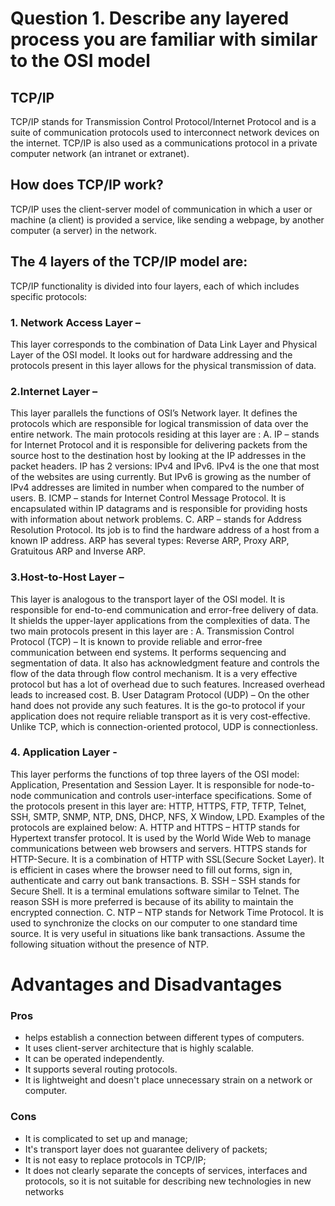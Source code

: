 # Question 1. Describe any layered process you are familiar with similar to the OSI model

## TCP/IP
TCP/IP stands for Transmission Control Protocol/Internet Protocol and is a suite of communication protocols used to interconnect network devices on the internet. TCP/IP is also used as a communications protocol in a private computer network (an intranet or extranet).

## How does TCP/IP work?
TCP/IP uses the client-server model of communication in which a user or machine (a client) is provided a service, like sending a webpage, by another computer (a server) in the network.

## The 4 layers of the TCP/IP model are:
TCP/IP functionality is divided into four layers, each of which includes specific protocols:
### 1. Network Access Layer –
This layer corresponds to the combination of Data Link Layer and Physical Layer of the OSI model. It looks out for hardware addressing and the protocols present in this layer allows for the physical transmission of data.


### 2.Internet Layer –
This layer parallels the functions of OSI’s Network layer. It defines the protocols which are responsible for logical transmission of data over the entire network. The main protocols residing at this layer are :
A. IP – stands for Internet Protocol and it is responsible for delivering packets from the source host to the destination host by looking at the IP addresses in the packet headers. IP has 2 versions:
IPv4 and IPv6. IPv4 is the one that most of the websites are using currently. But IPv6 is growing as the number of IPv4 addresses are limited in number when compared to the number of users.
B. ICMP – stands for Internet Control Message Protocol. It is encapsulated within IP datagrams and is responsible for providing hosts with information about network problems.
C. ARP – stands for Address Resolution Protocol. Its job is to find the hardware address of a host from a known IP address. ARP has several types: Reverse ARP, Proxy ARP, Gratuitous ARP and Inverse ARP.


### 3.Host-to-Host Layer –
This layer is analogous to the transport layer of the OSI model. It is responsible for end-to-end communication and error-free delivery of data. It shields the upper-layer applications from the complexities of data. The two main protocols present in this layer are :
A. Transmission Control Protocol (TCP) – It is known to provide reliable and error-free communication between end systems. It performs sequencing and segmentation of data. It also has acknowledgment feature and controls the flow of the data through flow control mechanism. It is a very effective protocol but has a lot of overhead due to such features. Increased overhead leads to increased cost.
B. User Datagram Protocol (UDP) – On the other hand does not provide any such features. It is the go-to protocol if your application does not require reliable transport as it is very cost-effective. Unlike TCP, which is connection-oriented protocol, UDP is connectionless.


### 4. Application Layer - 
This layer performs the functions of top three layers of the OSI model: Application, Presentation and Session Layer. It is responsible for node-to-node communication and controls user-interface specifications. Some of the protocols present in this layer are: HTTP, HTTPS, FTP, TFTP, Telnet, SSH, SMTP, SNMP, NTP, DNS, DHCP, NFS, X Window, LPD. Examples of the protocols are explained below:
A. HTTP and HTTPS – HTTP stands for Hypertext transfer protocol. It is used by the World Wide Web to manage communications between web browsers and servers. HTTPS stands for HTTP-Secure. It is a combination of HTTP with SSL(Secure Socket Layer). It is efficient in cases where the browser need to fill out forms, sign in, authenticate and carry out bank transactions.
B. SSH – SSH stands for Secure Shell. It is a terminal emulations software similar to Telnet. The reason SSH is more preferred is because of its ability to maintain the encrypted connection. 
C. NTP – NTP stands for Network Time Protocol. It is used to synchronize the clocks on our computer to one standard time source. It is very useful in situations like bank transactions. Assume the following situation without the presence of NTP.


# Advantages and Disadvantages
### Pros
* helps establish a connection between different types of computers.
* It uses client-server architecture that is highly scalable.
* It can be operated independently.
* It supports several routing protocols.
* It is lightweight and doesn't place unnecessary strain on a network or computer.

### Cons
* It is complicated to set up and manage;
* It's transport layer does not guarantee delivery of packets;
* It is not easy to replace protocols in TCP/IP;
* It does not clearly separate the concepts of services, interfaces and protocols, so it is not suitable for describing new technologies in new networks
